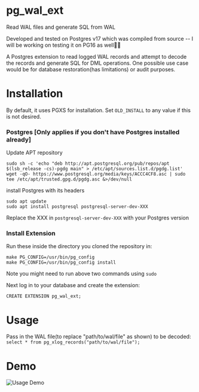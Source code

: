 # pg_wal_ext
Read WAL files and generate SQL from WAL

Developed and tested on Postgres v17 which was compiled from source -- I will be working on testing it on PG16 as well🤞🏾

A Postgres extension to read logged WAL records and attempt to decode the records and generate SQL for DML operations. One possible use case would be for database restoration(has limitations) or audit purposes.

# Installation
By default, it uses PGXS for installation. Set `OLD_INSTALL` to any value if this is not desired.

### Postgres [Only applies if you don't have Postgres installed already]
Update APT repository
```
sudo sh -c 'echo "deb http://apt.postgresql.org/pub/repos/apt $(lsb_release -cs)-pgdg main" > /etc/apt/sources.list.d/pgdg.list'
wget -qO- https://www.postgresql.org/media/keys/ACCC4CF8.asc | sudo tee /etc/apt/trusted.gpg.d/pgdg.asc &>/dev/null
```

install Postgres with its headers
```
sudo apt update
sudo apt install postgresql postgresql-server-dev-XXX
```
Replace the XXX in `postgresql-server-dev-XXX` with your Postgres version

### Install Extension
Run these inside the directory you cloned the repository in:

```
make PG_CONFIG=/usr/bin/pg_config
make PG_CONFIG=/usr/bin/pg_config install
```
Note you might need to run above two commands using `sudo`

Next log in to your database and create the extension:
```
CREATE EXTENSION pg_wal_ext;
```

# Usage
Pass in the WAL file(to replace "path/to/wal/file" as shown) to be decoded: `select * from pg_xlog_records("path/to/wal/file");`

# Demo
![Usage Demo](assets/sql-from-wal.gif)
